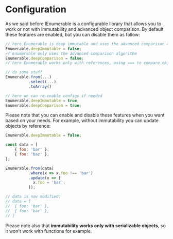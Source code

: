# Configuration

As we said before IEnumerable is a configurable library that allows you to work or not with immutability and advanced object comparison.
By default these features are enabled, but you can disable them as follow:

```js
// here Enumerable is deep immutable and uses the advanced comparison algorithm
Enumerable.deepImmutable = false;
// Enumerable only uses the advanced comparison algorithm
Enumerable.deepComparison = false;
// here Enumerable works only with references, using === to compare object

// do some stuff
Enumerable.from(...)
          .select(...)
          .toArray()

// here we can re-enable configs if needed
Enumerable.deepImmutable = true;
Enumerable.deepComparison = true;
```

Please note that you can enable and disable these features when you want based on your needs.
For example, without immutability you can update objects by reference:

```js
Enumerable.deepImmutable = false;

const data = [
	{ foo: 'bar' },
	{ foo: 'baz' },
];

Enumerable.from(data)
          .where(x => x.foo !== 'bar')
          .update(x => {
            x.foo = 'bar';
          });

// data is now modified:
// data = [
// 	{ foo: 'bar' },
// 	{ foo: 'bar' },
// ]
```

Please note also that **immutability works only with serializable objects**, so it won't work with functions for example.